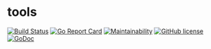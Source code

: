 # tools

[![Build Status](https://travis-ci.org/fuwalab/tools.svg?branch=master)](https://travis-ci.org/fuwalab/tools)
[![Go Report Card](https://goreportcard.com/badge/github.com/fuwalab/tools)](https://goreportcard.com/report/github.com/fuwalab/tools)
[![Maintainability](https://api.codeclimate.com/v1/badges/11b9d5fd6267ed9681e8/maintainability)](https://codeclimate.com/github/fuwalab/tools/maintainability)
[![GitHub license](https://img.shields.io/github/license/fuwalab/tools.svg)](https://github.com/fuwalab/tools/blob/master/LICENSE)
[![GoDoc](https://godoc.org/github.com/fuwalab/tools?status.svg)](https://godoc.org/github.com/fuwalab/tools)
